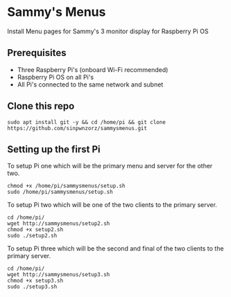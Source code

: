 # Sammy's Menus
Install Menu pages for Sammy's 3 monitor display for Raspberry Pi OS

## Prerequisites
* Three Raspberry Pi's (onboard Wi-Fi recommended)
* Raspberry Pi OS on all Pi's
* All Pi's connected to the same network and subnet

## Clone this repo
```
sudo apt install git -y && cd /home/pi && git clone https://github.com/sinpwnzorz/sammysmenus.git
```

## Setting up the first Pi
To setup Pi one which will be the primary menu and server for the other two.
```
chmod +x /home/pi/sammysmenus/setup.sh
sudo /home/pi/sammysmenus/setup.sh
```

To setup Pi two which will be one of the two clients to the primary server.
```
cd /home/pi/
wget http://sammysmenus/setup2.sh
chmod +x setup2.sh
sudo ./setup2.sh
```

To setup Pi three which will be the second and final of the two clients to the primary server.
```
cd /home/pi/
wget http://sammysmenus/setup3.sh
chmod +x setup3.sh
sudo ./setup3.sh
```
